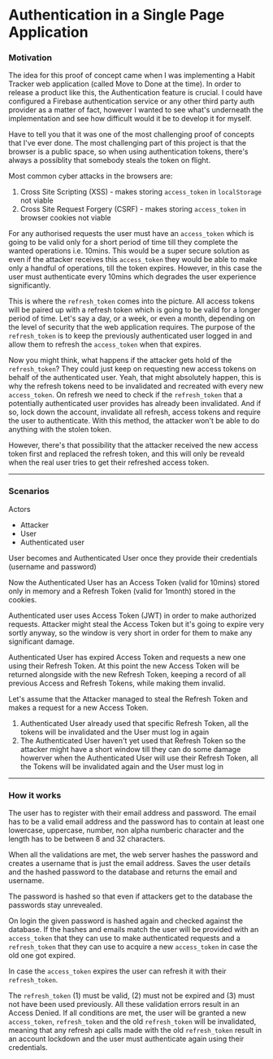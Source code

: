 # Authentication in a Single Page Application

### Motivation

The idea for this proof of concept came when I was implementing a Habit Tracker web application (called Move to Done at the time). In order to release a product like this, the Authentication feature is crucial. I could have configured a Firebase authentication service or any other third party auth provider as a matter of fact, however I wanted to see what's underneath the implementation and see how difficult would it be to develop it for myself.

Have to tell you that it was one of the most challenging proof of concepts that I've ever done. The most challenging part of this project is that the browser is a public space, so when using authentication tokens, there's always a possiblity that somebody steals the token on flight.

Most common cyber attacks in the browsers are:

1. Cross Site Scripting (XSS) - makes storing `access_token` in `localStorage` not viable
2. Cross Site Request Forgery (CSRF) - makes storing `access_token` in browser cookies not viable

For any authorised requests the user must have an `access_token` which is going to be valid only for a short period of time till they complete the wanted operations i.e. 10mins. This would be a super secure solution as even if the attacker receives this `access_token` they would be able to make only a handful of operations, till the token expires.
However, in this case the user must authenticate every 10mins which degrades the user experience significantly.

This is where the `refresh_token` comes into the picture. All access tokens will be paired up with a refresh token which is going to be valid for a longer period of time. Let's say a day, or a week, or even a month, depending on the level of security that the web application requires. The purpose of the `refresh_token` is to keep the previously authenticated user logged in and allow them to refresh the `access_token` when that expires.

Now you might think, what happens if the attacker gets hold of the `refresh_token`? They could just keep on requesting new access tokens on behalf of the authenticated user. Yeah, that might absolutely happen, this is why the refresh tokens need to be invalidated and recreated with every new `access_token`. On refresh we need to check if the `refresh_token` that a potentially authenticated user provides has already been invalidated. And if so, lock down the account, invalidate all refresh, access tokens and require the user to authenticate. With this method, the attacker won't be able to do anything with the stolen token.

However, there's that possibility that the attacker received the new access token first and replaced the refresh token, and this will only be reveald when the real user tries to get their refreshed access token.

---

### Scenarios

Actors

- Attacker
- User
- Authenticated user

User becomes and Authenticated User once they provide their credentials (username and password)

Now the Authenticated User has an Access Token (valid for 10mins) stored only in memory and a Refresh Token (valid for 1month) stored in the cookies.

Authenticated user uses Access Token (JWT) in order to make authorized requests.
Attacker might steal the Access Token but it's going to expire very sortly anyway, so the window is very short in order for them to make any significant damage.

Authenticated User has expired Access Token and requests a new one using their Refresh Token. At this point the new Access Token will be returned alongside with the new Refresh Token, keeping a record of all previous Access and Refresh Tokens, while making them invalid.

Let's assume that the Attacker managed to steal the Refresh Token and makes a request for a new Access Token.

1. Authenticated User already used that specific Refresh Token, all the tokens will be invalidated and the User must log in again
2. The Authenticated User haven't yet used that Refresh Token so the attacker might have a short window till they can do some damage howerver when the Authenticated User will use their Refresh Token, all the Tokens will be invalidated again and the User must log in

---

### How it works

The user has to register with their email address and password. The email has to be a valid email address and the password has to contain at least one lowercase, uppercase, number, non alpha numberic character and the length has to be between 8 and 32 characters.

When all the validations are met, the web server hashes the password and creates a username that is just the email address. Saves the user details and the hashed password to the database and returns the email and username.

The password is hashed so that even if attackers get to the database the passwords stay unrevealed.

On login the given password is hashed again and checked against the database. If the hashes and emails match the user will be provided with an `access_token` that they can use to make authenticated requests and a `refresh_token` that they can use to acquire a new `access_token` in case the old one got expired.

In case the `access_token` expires the user can refresh it with their `refresh_token`.

The `refresh_token` (1) must be valid, (2) must not be expired and (3) must not have been used previously. All these validation errors result in an Access Denied.
If all conditions are met, the user will be granted a new `access_token`, `refresh_token` and the old `refresh_token` will be invalidated, meaning that any refresh api calls made with the old `refresh_token` result in an account lockdown and the user must authenticate again using their credentials.
